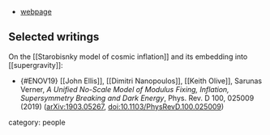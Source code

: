 
* [webpage](https://www.physics.umn.edu/people/olive.html)

## Selected writings

On the [[Starobisnky model of cosmic inflation]] and its embedding into [[supergravity]]:

* {#ENOV19} [[John Ellis]], [[Dimitri Nanopoulos]], [[Keith Olive]], Sarunas Verner, _A Unified No-Scale Model of Modulus Fixing, Inflation, Supersymmetry Breaking and Dark Energy_, Phys. Rev. D 100, 025009 (2019) ([arXiv:1903.05267](https://arxiv.org/abs/1903.05267), [doi:10.1103/PhysRevD.100.025009](https://doi.org/10.1103/PhysRevD.100.025009))


category: people
